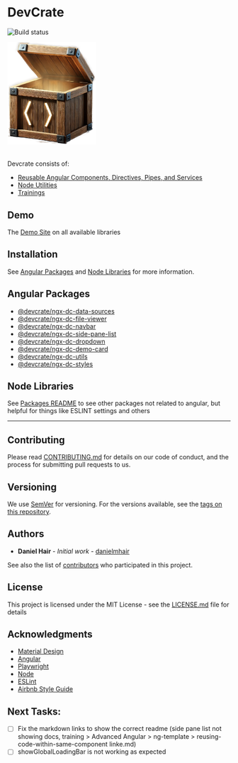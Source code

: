 
# DevCrate

![Build status](https://github.com/danielmhair/devcrate/actions/workflows/pr.yml/badge.svg)

<img src="./app/src/assets/images/devcrate.png" width="200" alt="DevCrate Logo" /> 
<br/>
<br/>

Devcrate consists of:

* [Reusable Angular Components, Directives, Pipes, and Services](https://danda-panda-bytes.github.io/devcrate/)
* [Node Utilities](https://danda-panda-bytes.github.io/devcrate/#/packages/)
* [Trainings](https://danda-panda-bytes.github.io/devcrate/#/training/)

## Demo

The [Demo Site](https://danda-panda-bytes.github.io/devcrate/) on all available libraries

## Installation

See [Angular Packages](#angular-packages) and [Node Libraries](#node-libraries) for more information.

## Angular Packages

* [@devcrate/ngx-dc-data-sources](./app/projects/devcrate/ngx-dc-data-sources/README.md#modal)
* [@devcrate/ngx-dc-file-viewer](./app/projects/devcrate/ngx-dc-file-viewer/README.md#modal)
* [@devcrate/ngx-dc-navbar](./app/projects/devcrate/ngx-dc-navbar/README.md#modal)
* [@devcrate/ngx-dc-side-pane-list](./app/projects/devcrate/ngx-dc-side-pane-list/README.md#modal)
* [@devcrate/ngx-dc-dropdown](./app/projects/devcrate/ngx-dc-dropdown/README.md#modal)
* [@devcrate/ngx-dc-demo-card](./app/projects/devcrate/ngx-dc-demo-card/README.md#modal)
* [@devcrate/ngx-dc-utils](./app/projects/devcrate/ngx-dc-utils/README.md#modal)
* [@devcrate/ngx-dc-styles](./app/projects/devcrate/ngx-dc-styles/README.md#modal)

## Node Libraries

See [Packages README](./packages/README.md#modal) to see other packages not related to angular, but helpful for things like ESLINT settings and others

---

## Contributing

Please read [CONTRIBUTING.md](./CONTRIBUTING.md) for details on our code of conduct, and the process for submitting pull requests to us.

## Versioning

We use [SemVer](http://semver.org/) for versioning. For the versions available, see the [tags on this repository](https://github.com/danielmhair/devcrate/tags).

## Authors

* **Daniel Hair** - *Initial work* - [danielmhair](https://github.com/danielmhair)

See also the list of [contributors](https://github.com/danielmhair/devcrate/contributors) who participated in this project.

## License

This project is licensed under the MIT License - see the [LICENSE.md](./LICENSE) file for details

## Acknowledgments

* [Material Design](https://material.io/)
* [Angular](https://angular.io/)
* [Playwright](https://playwright.dev/)
* [Node](https://nodejs.org/)
* [ESLint](https://eslint.org/)
* [Airbnb Style Guide](https://github.com/airbnb/javascript)


## Next Tasks:

- [ ] Fix the markdown links to show the correct readme (side pane list not showing docs, training > Advanced Angular > ng-template > reusing-code-within-same-component linke.md)
- [ ] showGlobalLoadingBar is not working as expected
